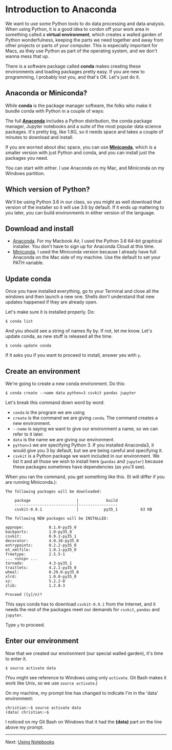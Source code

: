 Introduction to Anaconda
===================

We want to use some Python tools to do data processing and data analysis. When using Python, it is a good idea to cordon off your work area in something called a **virtual environment**, which creates a walled garden of Python wonderfulness, keeping the parts we need together and away from other projects or parts of your computer. This is especially important for Macs, as they use Python as part of the operating system, and we don't wanna mess that up.

There is a software package called **conda** makes creating these environments and loading packages pretty easy. If you are new to programming, I probably lost you, and that's OK. Let's just do it.

## Anaconda or Miniconda?

While **conda** is the package manager software, the folks who make it bundle conda with Python in a couple of ways:

The full **[Anaconda](https://www.continuum.io/downloads)** includes a Python distribution, the conda package manager, Jupyter notebooks and a suite of the most popular data science packages. It's pretty big, like 1.8G, so it needs space and takes a couple of minutes to download and install.

If you are worried about disc space, you can use **[Miniconda](http://conda.pydata.org/miniconda.html)**, which is a smaller version with just Python and conda, and you can install just the packages you need.

You can start with either. I use Anaconda on my Mac, and Miniconda on my Windows partition.

## Which version of Python?

We'll be using Python 3.6 in our class, so you might as well download that version of the installer so it will use 3.6 by default. If it ends up mattering to you later, you can build environments in either version of the language.

## Download and install

* [Anaconda](https://www.continuum.io/downloads). For my Macbook Air, I used the Python 3.6 64-bit graphical installer. You don't have to sign up for Anaconda Cloud at this time.
* [Miniconda](http://conda.pydata.org/miniconda.html). I used the Miniconda version because I already have full Anaconda on the Mac side of my machine. Use the default to set your PATH variable.

## Update conda

Once you have installed everything, go to your Terminal and close all the windows and then launch a new one. Shells don't understand that new updates happened if they are already open.

Let's make sure it is installed properly. Do:

`$ conda list`

And you should see a string of names fly by. If not, let me know. Let's update conda, as new stuff is released all the time.

`$ conda update conda`

If it asks you if you want to proceed to install, answer yes with `y`.

## Create an environment

We're going to create a new conda environment. Do this:

`$ conda create --name data python=3 csvkit pandas jupyter`

Let's break this command down word by word:

* `conda` is the program we are using
* `create` is the command we are giving `conda`. The command creates a new environment.
* `--name` is saying we want to give our environment a name, so we can refer to it later.
* `data` is the name we are giving our environment.
* `python=3` we are specifying Python 3. If you installed Anaconda3, it would give you 3 by default, but we are being careful and specifying it.
* `csvkit` is a Python package we want included in our environment. We list it and all those we wish to install here (`pandas` and `jupyter`) because these packages sometimes have dependencies (as you'll see).

When you ran the command, you get something like this. (It will differ if you are running Miniconda.):

```
The following packages will be downloaded:

    package                    |            build
    ---------------------------|-----------------
    csvkit-0.9.1               |           py35_1          63 KB

The following NEW packages will be INSTALLED:

appnope:           0.1.0-py35_0
backports:         1.0-py35_0
csvkit:            0.9.1-py35_1
decorator:         4.0.10-py35_0
entrypoints:       0.2.2-py35_0
et_xmlfile:        1.0.1-py35_0
freetype:          2.5.5-1
... <snip> ...
tornado:           4.3-py35_1
traitlets:         4.2.1-py35_0
wheel:             0.29.0-py35_0
xlrd:              1.0.0-py35_0
xz:                5.2.2-0
zlib:              1.2.8-3

Proceed ([y]/n)?
```

This says conda has to download `csvkit-0.9.1` from the Internet, and it needs the rest of the packages meet our demands for `csvkit`, `pandas` and `jupyter`.

Type `y` to proceed.

## Enter our environment

Now that we created our environment (our special walled garden), it's time to enter it.

`$ source activate data`

(You might see reference to Windows using only `activate`. Git Bash makes it work like Unix, so we use `source activate`.)

On my machine, my prompt line has changed to indicate I'm in the 'data' environment:

```
christian:~$ source activate data
(data) christian:~$
```

I noticed on my Git Bash on Windows that it had the **(data)** part on the line above my prompt.

---

Next: [Using Notebooks](UsingNotebooks.md)
